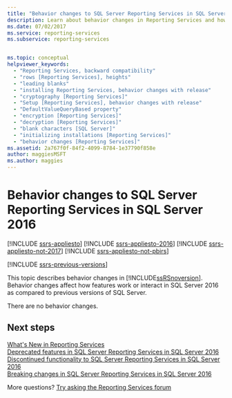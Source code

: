 ```yaml
---
title: "Behavior changes to SQL Server Reporting Services in SQL Server 2016 | Microsoft Docs"
description: Learn about behavior changes in Reporting Services and how the features work or interact in SQL Server 2016 as compared to previous versions of SQL Server.
ms.date: 07/02/2017
ms.service: reporting-services
ms.subservice: reporting-services


ms.topic: conceptual
helpviewer_keywords: 
  - "Reporting Services, backward compatibility"
  - "rows [Reporting Services], heights"
  - "leading blanks"
  - "installing Reporting Services, behavior changes with release"
  - "cryptography [Reporting Services]"
  - "Setup [Reporting Services], behavior changes with release"
  - "DefaultValueQueryBased property"
  - "encryption [Reporting Services]"
  - "decryption [Reporting Services]"
  - "blank characters [SQL Server]"
  - "initializing installations [Reporting Services]"
  - "behavior changes [Reporting Services]"
ms.assetid: 2a767f0f-84f2-4099-8784-1e37790f858e
author: maggiesMSFT
ms.author: maggies
---
```


# Behavior changes to SQL Server Reporting Services in SQL Server 2016

[!INCLUDE [ssrs-appliesto](../includes/ssrs-appliesto.md)] [!INCLUDE [ssrs-appliesto-2016](../includes/ssrs-appliesto-2016.md)] [!INCLUDE [ssrs-appliesto-not-2017](../includes/ssrs-appliesto-not-2017.md)] [!INCLUDE [ssrs-appliesto-not-pbirs](../includes/ssrs-appliesto-not-pbirs.md)]

[!INCLUDE [ssrs-previous-versions](../includes/ssrs-previous-versions.md)]

This topic describes behavior changes in [!INCLUDE[ssRSnoversion](../includes/ssrsnoversion-md.md)]. Behavior changes affect how features work or interact in SQL Server 2016 as compared to previous versions of SQL Server.  

There are no behavior changes.

## Next steps

[What's New in Reporting Services](../reporting-services/what-s-new-in-sql-server-reporting-services-ssrs.md)    
[Deprecated features in SQL Server Reporting Services in SQL Server 2016](../reporting-services/deprecated-features-in-sql-server-reporting-services-ssrs.md)  
[Discontinued functionality to SQL Server Reporting Services in SQL Server 2016](../reporting-services/discontinued-functionality-to-sql-server-reporting-services-in-sql-server.md)   
[Breaking changes in SQL Server Reporting Services in SQL Server 2016](../reporting-services/breaking-changes-in-sql-server-reporting-services-in-sql-server-2016.md)

More questions? [Try asking the Reporting Services forum](/answers/search.html?c=&f=&includeChildren=&q=ssrs+OR+reporting+services&redirect=search%2fsearch&sort=relevance&type=question+OR+idea+OR+kbentry+OR+answer+OR+topic+OR+user)